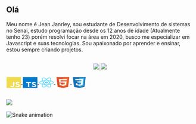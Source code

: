 ## Olá

<p>
  Meu nome é Jean Janrley, sou estudante de Desenvolvimento de sistemas no Senai, estudo programação desde os 12 anos de idade (Atualmente tenho 23) porém resolvi focar na área em 2020, busco me especializar em Javascript e suas tecnologias. Sou apaixonado por aprender e ensinar, estou sempre criando projetos.
</p>

##

<div align="center">
  <a href="https://github.com/jeanjanrley">
  <img height="180em" src="https://github-readme-stats.vercel.app/api?username=jeanjanrley&show_icons=true&theme=dracula&include_all_commits=true&count_private=true"/>
  <img height="180em" src="https://github-readme-stats.vercel.app/api/top-langs/?username=jeanjanrley&layout=compact&langs_count=7&theme=dracula"/>
</div>
<div style="display: inline_block"><br>
  <img align="center" alt="Jean Janrley Js" height="30" width="40" src="https://raw.githubusercontent.com/devicons/devicon/master/icons/javascript/javascript-plain.svg">
  <img align="center" alt="Jean Janrley Ts" height="30" width="40" src="https://raw.githubusercontent.com/devicons/devicon/master/icons/typescript/typescript-plain.svg">
  <img align="center" alt="Jean Janrley React" height="30" width="40" src="https://raw.githubusercontent.com/devicons/devicon/master/icons/react/react-original.svg">
  <img align="center" alt="Jean Janrley HTML" height="30" width="40" src="https://raw.githubusercontent.com/devicons/devicon/master/icons/html5/html5-original.svg">
  <img align="center" alt="Jean Janrley CSS" height="30" width="40" src="https://raw.githubusercontent.com/devicons/devicon/master/icons/css3/css3-original.svg">
</div>
  
  ##
 
<div> 
  <a href="https://www.linkedin.com/in/jean-janrley-1b7220156/" target="_blank"><img src="https://img.shields.io/badge/-LinkedIn-%230077B5?style=for-the-badge&logo=linkedin&logoColor=white" target="blank"></a> 
 
  ![Snake animation](https://github.com/jeanjanrley/jeanjanrley/blob/output/github-contribution-grid-snake.svg)
 
</div>
